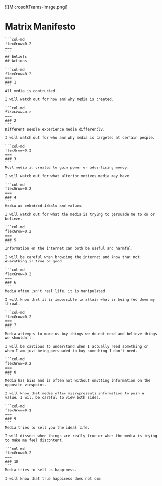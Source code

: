 ![[MicrosoftTeams-image.png]]
# Matrix Manifesto
````col
```col-md
flexGrow=0.2
===
```
## Beliefs
## Actions
````
````col
```col-md
flexGrow=0.2
===
### 1
```
All media is contructed.

I will watch out for how and why media is created.
````
````col
```col-md
flexGrow=0.2
===
### 2
```
Different people experience media differently.

I will watch out for who and why media is targeted at certain people.
````
````col
```col-md
flexGrow=0.2
===
### 3
```
Most media is created to gain power or advertising money.

I will watch out for what alterior motives media may have.
````
````col
```col-md
flexGrow=0.2
===
### 4
```
Media as embedded ideals and values.

I will watch out for what the media is trying to persuade me to do or believe.
````
````col
```col-md
flexGrow=0.2
===
### 5
```
Information on the internet can both be useful and harmful.

I will be careful when browsing the internet and know that not everything is true or good.
````
````col
```col-md
flexGrow=0.2
===
### 6
```
Media often isn't real life; it is manipulated.

I will know that it is impossible to attain what is being fed down my throat.
````
````col
```col-md
flexGrow=0.2
===
### 7
```
Media attempts to make us buy things we do not need and believe things we shouldn't.

I will be cautious to understand when I actually need something or when I am just being persuaded to buy something I don't need.
````
````col
```col-md
flexGrow=0.2
===
### 8
```
Media has bias and is often not without omitting information on the opposite viewpoint.

I will know that media often misrepresents information to push a value. I will be careful to view both sides.
````
````col
```col-md
flexGrow=0.2
===
### 9
```
Media tries to sell you the ideal life.

I will dissect when things are really true or when the media is trying to make me feel discontent.
````
````col
```col-md
flexGrow=0.2
===
### 10
```
Media tries to sell us happiness.

I will know that true happiness does not com
````
